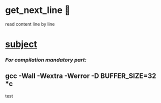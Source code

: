 # get_next_line :memo:
read content line by line
# [subject](https://github.com/OlgaValieva/get_next_line/blob/main/en.subject.pdf)
### *For compilation mandatory part:*
## gcc -Wall -Wextra -Werror -D BUFFER_SIZE=32 *c


test
